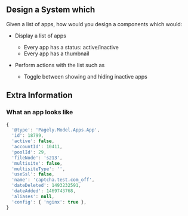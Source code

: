## Design a System which

Given a list of apps, how would you design a components which would:

* Display a list of apps
  * Every app has a status: active/inactive
  * Every app has a thumbnail
  
* Perform actions with the list such as
  * Toggle between showing and hiding inactive apps

## Extra Information

### What an app looks like

```js
{
  '@type': 'Pagely.Model.Apps.App',
  'id': 18799,
  'active': false,
  'accountId': 10411,
  'poolId': 29,
  'fileNode': 's213',
  'multisite': false,
  'multisiteType': '',
  'useSsl': false,
  'name': 'captcha.test.com_off',
  'dateDeleted': 1493232591,
  'dateAdded': 1469743768,
  'aliases': null,
  'config': { 'nginx': true },
}
```
